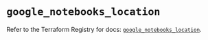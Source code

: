 # `google_notebooks_location`

Refer to the Terraform Registry for docs: [`google_notebooks_location`](https://registry.terraform.io/providers/hashicorp/google/4.85.0/docs/resources/notebooks_location).
